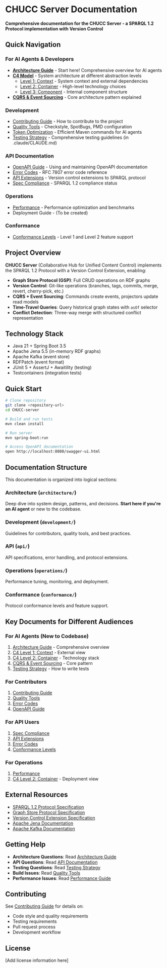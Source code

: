 # CHUCC Server Documentation

**Comprehensive documentation for the CHUCC Server - a SPARQL 1.2 Protocol implementation with Version Control**

## Quick Navigation

### For AI Agents & Developers
- **[Architecture Guide](architecture/README.md)** - Start here! Comprehensive overview for AI agents
- **[C4 Model](architecture/)** - System architecture at different abstraction levels
  - [Level 1: Context](architecture/c4-level1-context.md) - System context and external dependencies
  - [Level 2: Container](architecture/c4-level2-container.md) - High-level technology choices
  - [Level 3: Component](architecture/c4-level3-component.md) - Internal component structure
- **[CQRS & Event Sourcing](architecture/cqrs-event-sourcing.md)** - Core architecture pattern explained

### Development
- [Contributing Guide](development/contributing.md) - How to contribute to the project
- [Quality Tools](development/quality-tools.md) - Checkstyle, SpotBugs, PMD configuration
- [Token Optimization](development/token-optimization.md) - Efficient Maven commands for AI agents
- [Testing Strategy](../claude/CLAUDE.md) - Comprehensive testing guidelines (in .claude/CLAUDE.md)

### API Documentation
- [OpenAPI Guide](api/openapi-guide.md) - Using and maintaining OpenAPI documentation
- [Error Codes](api/error-codes.md) - RFC 7807 error code reference
- [API Extensions](api/api-extensions.md) - Version control extensions to SPARQL protocol
- [Spec Compliance](api/spec-compliance.md) - SPARQL 1.2 compliance status

### Operations
- [Performance](operations/performance.md) - Performance optimization and benchmarks
- Deployment Guide - (To be created)

### Conformance
- [Conformance Levels](conformance/conformance-levels.md) - Level 1 and Level 2 feature support

## Project Overview

**CHUCC Server** (Collaborative Hub for Unified Content Control) implements the SPARQL 1.2 Protocol with a Version Control Extension, enabling:

- **Graph Store Protocol (GSP)**: Full CRUD operations on RDF graphs
- **Version Control**: Git-like operations (branches, tags, commits, merge, revert, cherry-pick, etc.)
- **CQRS + Event Sourcing**: Commands create events, projectors update read models
- **Time-Travel Queries**: Query historical graph states with `asOf` selector
- **Conflict Detection**: Three-way merge with structured conflict representation

## Technology Stack

- Java 21 + Spring Boot 3.5
- Apache Jena 5.5 (in-memory RDF graphs)
- Apache Kafka (event store)
- RDFPatch (event format)
- JUnit 5 + AssertJ + Awaitility (testing)
- Testcontainers (integration tests)

## Quick Start

```bash
# Clone repository
git clone <repository-url>
cd CHUCC-server

# Build and run tests
mvn clean install

# Run server
mvn spring-boot:run

# Access OpenAPI documentation
open http://localhost:8080/swagger-ui.html
```

## Documentation Structure

This documentation is organized into logical sections:

### Architecture (`architecture/`)
Deep dive into system design, patterns, and decisions. **Start here if you're an AI agent** or new to the codebase.

### Development (`development/`)
Guidelines for contributors, quality tools, and best practices.

### API (`api/`)
API specifications, error handling, and protocol extensions.

### Operations (`operations/`)
Performance tuning, monitoring, and deployment.

### Conformance (`conformance/`)
Protocol conformance levels and feature support.

## Key Documents for Different Audiences

### For AI Agents (New to Codebase)
1. [Architecture Guide](architecture/README.md) - Comprehensive overview
2. [C4 Level 1: Context](architecture/c4-level1-context.md) - External view
3. [C4 Level 2: Container](architecture/c4-level2-container.md) - Technology stack
4. [CQRS & Event Sourcing](architecture/cqrs-event-sourcing.md) - Core pattern
5. [Testing Strategy](../claude/CLAUDE.md) - How to write tests

### For Contributors
1. [Contributing Guide](development/contributing.md)
2. [Quality Tools](development/quality-tools.md)
3. [Error Codes](api/error-codes.md)
4. [OpenAPI Guide](api/openapi-guide.md)

### For API Users
1. [Spec Compliance](api/spec-compliance.md)
2. [API Extensions](api/api-extensions.md)
3. [Error Codes](api/error-codes.md)
4. [Conformance Levels](conformance/conformance-levels.md)

### For Operations
1. [Performance](operations/performance.md)
2. [C4 Level 2: Container](architecture/c4-level2-container.md) - Deployment view

## External Resources

- [SPARQL 1.2 Protocol Specification](https://www.w3.org/TR/sparql12-protocol/)
- [Graph Store Protocol Specification](https://www.w3.org/TR/sparql12-graph-store-protocol/)
- [Version Control Extension Specification](../.claude/protocol/SPARQL_1_2_Protocol_Version_Control_Extension.md)
- [Apache Jena Documentation](https://jena.apache.org/documentation/)
- [Apache Kafka Documentation](https://kafka.apache.org/documentation/)

## Getting Help

- **Architecture Questions**: Read [Architecture Guide](architecture/README.md)
- **API Questions**: Read [API Documentation](api/)
- **Testing Questions**: Read [Testing Strategy](../claude/CLAUDE.md)
- **Build Issues**: Read [Quality Tools](development/quality-tools.md)
- **Performance Issues**: Read [Performance Guide](operations/performance.md)

## Contributing

See [Contributing Guide](development/contributing.md) for details on:
- Code style and quality requirements
- Testing requirements
- Pull request process
- Development workflow

## License

[Add license information here]
